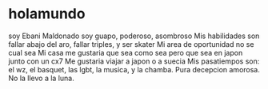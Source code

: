 # holamundo
soy Ebani Maldonado
soy guapo, poderoso, asombroso
Mis habilidades son fallar abajo del aro, fallar triples, y ser skater 
Mi area de oportunidad no se cual sea
Mi casa me gustaria que sea como sea pero que sea en japon junto con un cx7
Me gustaria viajar a japon o a suecia
Mis pasatiempos son:
el wz, el basquet, las lgbt, la musica, y la chamba.
Pura decepcion amorosa.
No la llevo a la luna.
